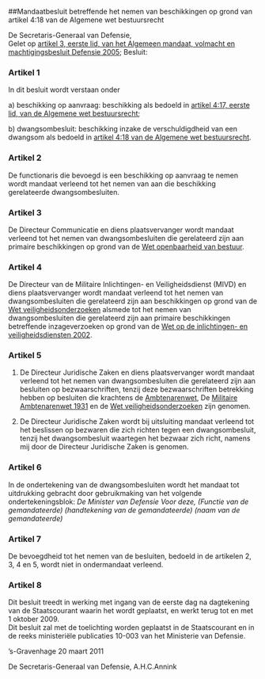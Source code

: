<meta http-equiv='Content-Type' content='text/html; charset=utf-8' />

##Mandaatbesluit betreffende het nemen van beschikkingen op grond van artikel 4:18 van de Algemene wet bestuursrecht

De Secretaris-Generaal van Defensie,  
Gelet op [artikel 3, eerste lid, van het Algemeen mandaat, volmacht en machtigingsbesluit Defensie 2005](../../../../../../../../../../ministeriele-regeling/algemeen/mandaat/volmacht/en/machtigingsbesluit/defensie/2005/BWBR0017798/README.md);
Besluit:    

### Artikel  1  

In dit besluit wordt verstaan onder 

a) beschikking op aanvraag: beschikking als bedoeld in [artikel 4:17, eerste lid, van de Algemene wet bestuursrecht](../../../../../../../../../../wet/algemene/wet/bestuursrecht/BWBR0005537/README.md);  

b) dwangsombesluit: beschikking inzake de verschuldigdheid van een dwangsom als bedoeld in [artikel 4:18 van de Algemene wet bestuursrecht](../../../../../../../../../../wet/algemene/wet/bestuursrecht/BWBR0005537/README.md).    

### Artikel  2  

De functionaris die bevoegd is een beschikking op aanvraag te nemen wordt mandaat verleend tot het nemen van aan die beschikking gerelateerde dwangsombesluiten.  

### Artikel  3  

De Directeur Communicatie en diens plaatsvervanger wordt mandaat verleend tot het nemen van dwangsombesluiten die gerelateerd zijn aan primaire beschikkingen op grond van de [Wet openbaarheid van bestuur](../../../../../../../../../../wet/wet/openbaarheid/van/bestuur/BWBR0005252/README.md).  

### Artikel  4  

De Directeur van de Militaire Inlichtingen- en Veiligheidsdienst (MIVD) en diens plaatsvervanger wordt mandaat verleend tot het nemen van dwangsombesluiten die gerelateerd zijn aan beschikkingen op grond van de [Wet veiligheidsonderzoeken](../../../../../../../../../../wet/wet/veiligheidsonderzoeken/BWBR0008277/README.md) alsmede tot het nemen van dwangsombesluiten die gerelateerd zijn aan primaire beschikkingen betreffende inzageverzoeken op grond van de [Wet op de inlichtingen- en veiligheidsdiensten 2002](../../../../../../../../../../wet/wet/op/de/inlichtingen-/en/veiligheidsdiensten/2002/BWBR0013409/README.md).  

### Artikel  5  

1) De Directeur Juridische Zaken en diens plaatsvervanger wordt mandaat verleend tot het nemen van dwangsombesluiten die gerelateerd zijn aan besluiten op bezwaarschriften, tenzij deze bezwaarschriften betrekking hebben op besluiten die krachtens de [Ambtenarenwet](../../../../../../../../../../wet/ambtenarenwet/BWBR0001947/README.md), De [Militaire Ambtenarenwet 1931](../../../../../../../../../../wet/militaire/ambtenarenwet/1931/BWBR0001952/README.md) en de [Wet veiligheidsonderzoeken](../../../../../../../../../../wet/wet/veiligheidsonderzoeken/BWBR0008277/README.md) zijn genomen.  

2) De Directeur Juridische Zaken wordt bij uitsluiting mandaat verleend tot het beslissen op bezwaren die zich richten tegen een dwangsombesluit, tenzij het dwangsombesluit waartegen het bezwaar zich richt, namens mij door de Directeur Juridische Zaken is genomen.    

### Artikel  6  

In de ondertekening van de dwangsombesluiten wordt het mandaat tot uitdrukking gebracht door gebruikmaking van het volgende ondertekeningsblok:  *De Minister van Defensie*   *Voor deze,*   *(Functie van de gemandateerde)*   *(handtekening van de gemandateerde)*   *(naam van de gemandateerde)*   

### Artikel  7  

De bevoegdheid tot het nemen van de besluiten, bedoeld in de artikelen 2, 3, 4 en 5, wordt niet in ondermandaat verleend.  

### Artikel  8  

Dit besluit treedt in werking met ingang van de eerste dag na dagtekening van de Staatscourant waarin het wordt geplaatst, en werkt terug tot en met 1 oktober 2009.  
Dit besluit zal met de toelichting worden geplaatst in de Staatscourant en in de reeks ministeriële publicaties 10-003 van het Ministerie van Defensie.   

’s-Gravenhage 
20 maart 2011   

De 
Secretaris-Generaal van Defensie,
A.H.C.Annink   
